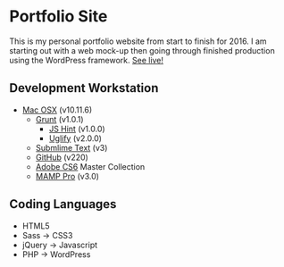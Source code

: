 # Portfolio Site

This is my personal portfolio website from start to finish for 2016. I am starting out with a web mock-up then going through finished production using the WordPress framework. [See live!](http://www.mauricewright.info)

## Development Workstation
* [Mac OSX](http://www.apple.com/osx/whats-new/) (v10.11.6)
	* [Grunt](http://gruntjs.com/) (v1.0.1)
		* [JS Hint](https://github.com/gruntjs/grunt-contrib-jshint) (v1.0.0)
		* [Uglify](https://github.com/gruntjs/grunt-contrib-uglify) (v2.0.0)
	* [Submlime Text](https://www.sublimetext.com/) (v3)
	* [GitHub](https://desktop.github.com/) (v220)
	* [Adobe CS6](http://www.adobe.com/products/cs6.html) Master Collection
	* [MAMP Pro](https://www.mamp.info/en/) (v3.0)

## Coding Languages
* HTML5
* Sass -> CSS3
* jQuery -> Javascript
* PHP -> WordPress